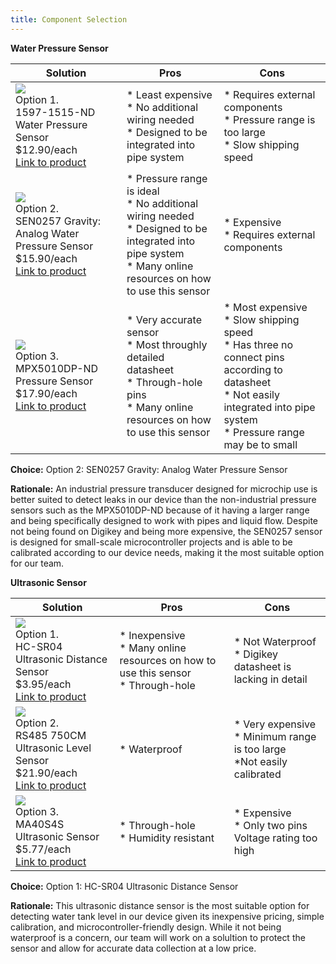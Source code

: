 ```yaml
---
title: Component Selection
---
```


**Water Pressure Sensor**

| **Solution**                                                                                                                                                                                      | **Pros**                                                                                                                                    | **Cons**                                                                                            |
| ------------------------------------------------------------------------------------------------------------------------------------------------------------------------------------------------- | ------------------------------------------------------------------------------------------------------------------------------------------- | --------------------------------------------------------------------------------------------------- |
| ![](https://github.com/user-attachments/assets/07846d6b-d679-4beb-993b-fcb20360a954)<br>Option 1.<br>1597-1515-ND Water Pressure Sensor<br>$12.90/each<br>[Link to product](https://www.digikey.com/en/products/detail/seeed-technology-co-ltd/114991178/7387419)                 | \* Least expensive<br>\* No additional wiring needed<br>\* Designed to be integrated into pipe system                                               | \* Requires external components<br>\* Pressure range is too large<br>\* Slow shipping speed |
| ![](https://github.com/user-attachments/assets/def2d198-ab0b-4397-9a04-52e3b57283db)<br>Option 2.<br>SEN0257 Gravity: Analog Water Pressure Sensor<br>$15.90/each <br> [Link to product](https://www.dfrobot.com/product-1675.html) | \* Pressure range is ideal <br>\* No additional wiring needed <br>\* Designed to be integrated into pipe system <br>\* Many online resources on how to use this sensor | * Expensive <br>\* Requires external components |
| ![](https://github.com/user-attachments/assets/be59a137-4df5-4e03-93eb-a74e59109b44)<br>Option 3.<br>MPX5010DP-ND Pressure Sensor<br>$17.90/each <br> [Link to product](https://www.digikey.com/en/products/detail/nxp-usa-inc/MPX5010DP/464054) | \* Very accurate sensor <br>\* Most throughly detailed datasheet <br>\* Through-hole pins <br>\* Many online resources on how to use this sensor | * Most expensive <br>\* Slow shipping speed<br>\* Has three no connect pins according to datasheet<br>\* Not easily integrated into pipe system<br>\* Pressure range may be to small                                                  |

**Choice:** Option 2: SEN0257 Gravity: Analog Water Pressure Sensor

**Rationale:** An industrial pressure transducer designed for microchip use is better suited to detect leaks in our device than the non-industrial pressure sensors such as the MPX5010DP-ND because of it having a larger range and being specifically designed to work with pipes and liquid flow. Despite not being found on Digikey and being more expensive, the SEN0257 sensor is designed for small-scale microcontroller projects and is able to be calibrated according to our device needs, making it the most suitable option for our team.

**Ultrasonic Sensor**

| **Solution**                                                                                                                                                                                      | **Pros**                                                                                                                                    | **Cons**                                                                                            |
| ------------------------------------------------------------------------------------------------------------------------------------------------------------------------------------------------- | ------------------------------------------------------------------------------------------------------------------------------------------- | --------------------------------------------------------------------------------------------------- |
| ![](https://github.com/user-attachments/assets/a3c08e46-b917-4de3-b181-35975784f562)<br>Option 1.<br>HC-SR04 Ultrasonic Distance Sensor<br>$3.95/each<br>[Link to product](https://www.digikey.com/en/products/detail/adafruit-industries-llc/3942/9658069)                 | \* Inexpensive<br>\* Many online resources on how to use this sensor<br>\* Through-hole                                               | \* Not Waterproof<br>\* Digikey datasheet is lacking in detail |
| ![](https://github.com/user-attachments/assets/d1ef8ca1-b297-42fb-b3d6-cec85f0d6423)<br>Option 2.<br>RS485 750CM Ultrasonic Level Sensor<br>$21.90/each <br>[Link to product](https://www.digikey.com/en/products/detail/seeed-technology-co-ltd/101991041/19285435) | \* Waterproof | * Very expensive<br>\* Minimum range is too large<br>\*Not easily calibrated |
| ![](https://github.com/user-attachments/assets/2ba1f030-5df4-42ee-a766-e8479a13186f)<br>Option 3.<br>MA40S4S Ultrasonic Sensor<br>$5.77/each <br>[Link to product](https://www.digikey.com/en/products/detail/murata-electronics/MA40S4S/4358147) | \* Through-hole <br>\* Humidity resistant | * Expensive <br>\* Only two pins<br>Voltage rating too high                                                         |

**Choice:** Option 1: HC-SR04 Ultrasonic Distance Sensor

**Rationale:** This ultrasonic distance sensor is the most suitable option for detecting water tank level in our device given its inexpensive pricing, simple calibration, and microcontroller-friendly design. While it not being waterproof is a concern, our team will work on a solultion to protect the sensor and allow for accurate data collection at a low price.   
